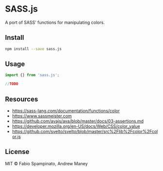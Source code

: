 # SASS.js

A port of SASS' functions for manipulating colors.

## Install

```sh
npm install --save sass.js
```

## Usage

```ts
import {} from 'sass.js';

//TODO
```

## Resources

- https://sass-lang.com/documentation/functions/color
- https://www.sassmeister.com
- https://github.com/avajs/ava/blob/master/docs/03-assertions.md
- https://developer.mozilla.org/en-US/docs/Web/CSS/color_value
- https://github.com/svelto/svelto/blob/master/src%2Flib%2Fcolor%2Fcolor.js

## License

MIT © Fabio Spampinato, Andrew Maney
